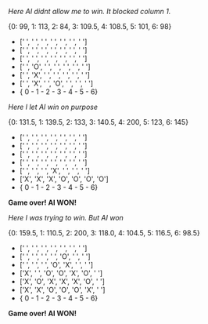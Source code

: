 _Here AI didnt allow me to win. It blocked column 1._

{0: 99, 1: 113, 2: 84, 3: 109.5, 4: 108.5, 5: 101, 6: 98}

- [' ', ' ', ' ', ' ', ' ', ' ', ' ']
- [' ', ' ', ' ', ' ', ' ', ' ', ' ']
- [' ', ' ', ' ', ' ', ' ', ' ', ' ']
- [' ', 'O', ' ', ' ', ' ', ' ', ' ']
- [' ', 'X', ' ', ' ', ' ', ' ', ' ']
- [' ', 'X', ' ', 'O', ' ', ' ', ' ']
- { 0  -  1  -  2  -  3 -   4  -  5  -  6}


_Here I let AI  win on purpose_

{0: 131.5, 1: 139.5, 2: 133, 3: 140.5, 4: 200, 5: 123, 6: 145}

- [' ', ' ', ' ', ' ', ' ', ' ', ' ']
- [' ', ' ', ' ', ' ', ' ', ' ', ' ']
- [' ', ' ', ' ', ' ', ' ', ' ', ' ']
- [' ', ' ', ' ', ' ', ' ', ' ', ' ']
- [' ', ' ', ' ', 'X', ' ', ' ', ' ']
- ['X', 'X', 'X', 'O', 'O', 'O', 'O']
- { 0  -  1  -  2  -  3 -   4  -  5  -  6}

**Game over! AI WON!**


_Here I was trying to win. But AI won_

{0: 159.5, 1: 110.5, 2: 200, 3: 118.0, 4: 104.5, 5: 116.5, 6: 98.5}

- [' ', ' ', ' ', ' ', ' ', ' ', ' ']
- [' ', ' ', ' ', ' ', 'O', ' ', ' ']
- [' ', ' ', ' ', 'O', 'X', ' ', ' ']
- ['X', ' ', 'O', 'O', 'X', 'O', ' ']
- ['X', 'O', 'X', 'X', 'X', 'O', ' ']
- ['X', 'X', 'O', 'O', 'O', 'X', ' ']
- { 0  -  1  -  2  -  3 -   4  -  5  -  6}

**Game over! AI WON!**
